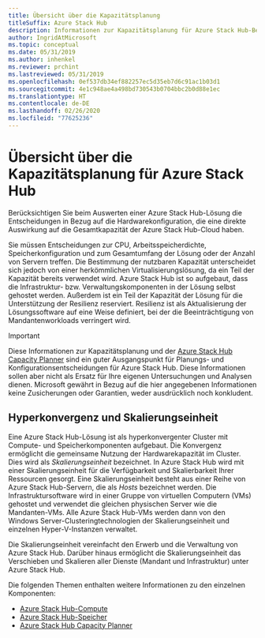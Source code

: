 ```yaml
---
title: Übersicht über die Kapazitätsplanung
titleSuffix: Azure Stack Hub
description: Informationen zur Kapazitätsplanung für Azure Stack Hub-Bereitstellungen.
author: IngridAtMicrosoft
ms.topic: conceptual
ms.date: 05/31/2019
ms.author: inhenkel
ms.reviewer: prchint
ms.lastreviewed: 05/31/2019
ms.openlocfilehash: 0ef537db34ef882257ec5d35eb7d6c91ac1b03d1
ms.sourcegitcommit: 4e1c948ae4a498bd730543b0704bbc2b0d88e1ec
ms.translationtype: HT
ms.contentlocale: de-DE
ms.lasthandoff: 02/26/2020
ms.locfileid: "77625236"
---
```

# <a name="capacity-planning-for-azure-stack-hub-overview"></a>Übersicht über die Kapazitätsplanung für Azure Stack Hub

Berücksichtigen Sie beim Auswerten einer Azure Stack Hub-Lösung die Entscheidungen in Bezug auf die Hardwarekonfiguration, die eine direkte Auswirkung auf die Gesamtkapazität der Azure Stack Hub-Cloud haben.

Sie müssen Entscheidungen zur CPU, Arbeitsspeicherdichte, Speicherkonfiguration und zum Gesamtumfang der Lösung oder der Anzahl von Servern treffen. Die Bestimmung der nutzbaren Kapazität unterscheidet sich jedoch von einer herkömmlichen Virtualisierungslösung, da ein Teil der Kapazität bereits verwendet wird. Azure Stack Hub ist so aufgebaut, dass die Infrastruktur- bzw. Verwaltungskomponenten in der Lösung selbst gehostet werden. Außerdem ist ein Teil der Kapazität der Lösung für die Unterstützung der Resilienz reserviert. Resilienz ist als Aktualisierung der Lösungssoftware auf eine Weise definiert, bei der die Beeinträchtigung von Mandantenworkloads verringert wird.

> [!IMPORTANT]
> Diese Informationen zur Kapazitätsplanung und der [Azure Stack Hub Capacity Planner](https://aka.ms/azstackcapacityplanner) sind ein guter Ausgangspunkt für Planungs- und Konfigurationsentscheidungen für Azure Stack Hub. Diese Informationen sollen aber nicht als Ersatz für Ihre eigenen Untersuchungen und Analysen dienen. Microsoft gewährt in Bezug auf die hier angegebenen Informationen keine Zusicherungen oder Garantien, weder ausdrücklich noch konkludent.

## <a name="hyperconvergence-and-the-scale-unit"></a>Hyperkonvergenz und Skalierungseinheit
Eine Azure Stack Hub-Lösung ist als hyperkonvergenter Cluster mit Compute- und Speicherkomponenten aufgebaut. Die Konvergenz ermöglicht die gemeinsame Nutzung der Hardwarekapazität im Cluster. Dies wird als *Skalierungseinheit* bezeichnet. In Azure Stack Hub wird mit einer Skalierungseinheit für die Verfügbarkeit und Skalierbarkeit Ihrer Ressourcen gesorgt. Eine Skalierungseinheit besteht aus einer Reihe von Azure Stack Hub-Servern, die als *Hosts* bezeichnet werden. Die Infrastruktursoftware wird in einer Gruppe von virtuellen Computern (VMs) gehostet und verwendet die gleichen physischen Server wie die Mandanten-VMs. Alle Azure Stack Hub-VMs werden dann von den Windows Server-Clusteringtechnologien der Skalierungseinheit und einzelnen Hyper-V-Instanzen verwaltet.

Die Skalierungseinheit vereinfacht den Erwerb und die Verwaltung von Azure Stack Hub. Darüber hinaus ermöglicht die Skalierungseinheit das Verschieben und Skalieren aller Dienste (Mandant und Infrastruktur) unter Azure Stack Hub.

Die folgenden Themen enthalten weitere Informationen zu den einzelnen Komponenten:

- [Azure Stack Hub-Compute](azure-stack-capacity-planning-compute.md)
- [Azure Stack Hub-Speicher](azure-stack-capacity-planning-storage.md)
- [Azure Stack Hub Capacity Planner](azure-stack-capacity-planner.md)

